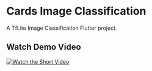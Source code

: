 # Cards Image Classification

A TfLite Image Classification Flutter project.

## Watch Demo Video
[![Watch the Short Video](https://img.youtube.com/vi/FvRT5X4_1XE/0.jpg)](https://youtube.com/shorts/FvRT5X4_1XE)

